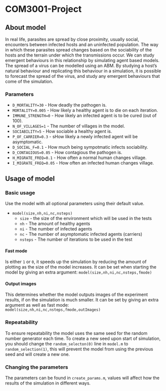 # COM3001-Project
## About model
In real life, parasites are spread by close proximity, usually social, encounters between infected hosts and an uninfected population.  The way in which these parasites spread changes based on the sociability of the hosts and the terrain under which the transmissions occur. We can study emergent behaviours in this relationship by simulating agent based models.
The spread of a virus can be modelled using an ABM. By studying a host’s natural behaviour and replicating this behaviour in a simulation, it is possible to forecast the spread of the virus, and study any emergent behaviours that come of the simulation. 

### Parameters
* `D_MORTALITY=30` - How deadly the pathogen is.    
* `MORTALITY=0.005` - How likely a healthy agent is to die on each iteration. 
* `IMMUNE_STRENGTH=0` - How likely an infected agent is to be cured (out of 100).  
* `N_OF_VILLAGES=1` - The number of villages in the model.  
* `SOCIABILITY=5` - How sociable a healthy agent is. 
* `P_OF_CARRIER=0.3` - sHow likely a newly infected agent will be asymptomatic. 
* `D_SOCIAL_F=0.1` - How much being sympotmatic infects sociability. 
* `D_CONTAGIOUS=0.05` - How contagious the pathogen is. 
* `H_MIGRATE_FREQ=0.1` - How often a normal human changes village. 
* `I_MIGRATE_FREQ=0.05` - How often an infected human changes village.  

## Usage of model
### Basic usage
Use the model with all optional parameters using their default value.
* `model(size,nh,ni,nc,nsteps)`
  * `size` - the size of the environment which will be used in the tests
  * `nh` - The amount of healthy agents
  * `ni` - The number of infected agents
  * `nc` - The number of asymptomatic infected agents (carriers)
  * `nsteps` - The number of iterations to be used in the test
#### Fast mode
Is either `1` or `0`, it speeds up the simulation by reducing the amount of plotting as the size of the model increases.
It can be set when starting the model by giving an extra argument: `model(size,nh,ni,nc,nsteps,fmode)`
#### Output images
This determines whether the model outputs images of the experiment results, if on the simulation is much smaller.
It can be set by giving an extra argument as well as fast mode: `model(size,nh,ni,nc,nsteps,fmode,outImages)`
### Repeatability
To ensure repeatability the model uses the same seed for the random number generator each time. To create a new seed upon start of simulation, you should change the `random_selecton(0)` line in `model.m` to `random_selection(1)`, this will prevent the model from using the previous seed and will create a new one.
### Changing the parameters
The parameters can be found in `create_params.m`, values will affect how the results of the simulation in different ways.